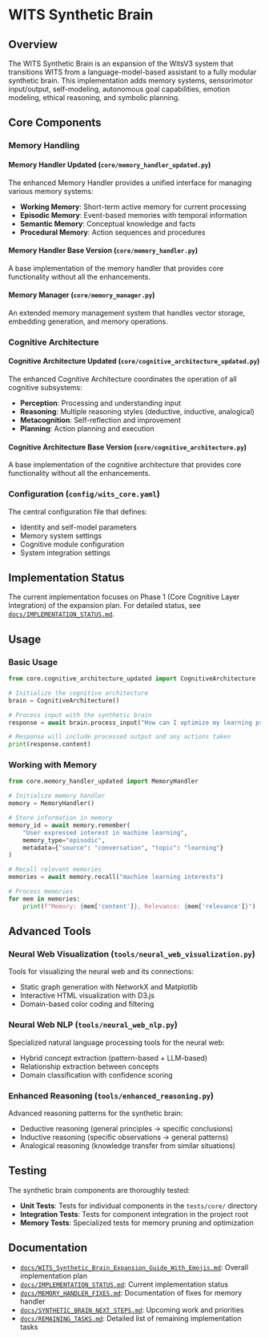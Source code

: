 # WITS Synthetic Brain

## Overview

The WITS Synthetic Brain is an expansion of the WitsV3 system that transitions WITS from a language-model-based assistant to a fully modular synthetic brain. This implementation adds memory systems, sensorimotor input/output, self-modeling, autonomous goal capabilities, emotion modeling, ethical reasoning, and symbolic planning.

## Core Components

### Memory Handling

#### Memory Handler Updated (`core/memory_handler_updated.py`)
The enhanced Memory Handler provides a unified interface for managing various memory systems:
- **Working Memory**: Short-term active memory for current processing
- **Episodic Memory**: Event-based memories with temporal information
- **Semantic Memory**: Conceptual knowledge and facts
- **Procedural Memory**: Action sequences and procedures

#### Memory Handler Base Version (`core/memory_handler.py`)
A base implementation of the memory handler that provides core functionality without all the enhancements.

#### Memory Manager (`core/memory_manager.py`)
An extended memory management system that handles vector storage, embedding generation, and memory operations.

### Cognitive Architecture 

#### Cognitive Architecture Updated (`core/cognitive_architecture_updated.py`)
The enhanced Cognitive Architecture coordinates the operation of all cognitive subsystems:
- **Perception**: Processing and understanding input
- **Reasoning**: Multiple reasoning styles (deductive, inductive, analogical)
- **Metacognition**: Self-reflection and improvement
- **Planning**: Action planning and execution

#### Cognitive Architecture Base Version (`core/cognitive_architecture.py`)
A base implementation of the cognitive architecture that provides core functionality without all the enhancements.

### Configuration (`config/wits_core.yaml`)

The central configuration file that defines:
- Identity and self-model parameters
- Memory system settings
- Cognitive module configuration
- System integration settings

## Implementation Status

The current implementation focuses on Phase 1 (Core Cognitive Layer Integration) of the expansion plan. For detailed status, see [`docs/IMPLEMENTATION_STATUS.md`](docs/IMPLEMENTATION_STATUS.md).

## Usage

### Basic Usage

```python
from core.cognitive_architecture_updated import CognitiveArchitecture

# Initialize the cognitive architecture
brain = CognitiveArchitecture()

# Process input with the synthetic brain
response = await brain.process_input("How can I optimize my learning process?")

# Response will include processed output and any actions taken
print(response.content)
```

### Working with Memory

```python
from core.memory_handler_updated import MemoryHandler

# Initialize memory handler
memory = MemoryHandler()

# Store information in memory
memory_id = await memory.remember(
    "User expressed interest in machine learning",
    memory_type="episodic",
    metadata={"source": "conversation", "topic": "learning"}
)

# Recall relevant memories
memories = await memory.recall("machine learning interests")

# Process memories
for mem in memories:
    print(f"Memory: {mem['content']}, Relevance: {mem['relevance']}")
```

## Advanced Tools

### Neural Web Visualization (`tools/neural_web_visualization.py`)

Tools for visualizing the neural web and its connections:
- Static graph generation with NetworkX and Matplotlib
- Interactive HTML visualization with D3.js
- Domain-based color coding and filtering

### Neural Web NLP (`tools/neural_web_nlp.py`)

Specialized natural language processing tools for the neural web:
- Hybrid concept extraction (pattern-based + LLM-based)
- Relationship extraction between concepts
- Domain classification with confidence scoring

### Enhanced Reasoning (`tools/enhanced_reasoning.py`)

Advanced reasoning patterns for the synthetic brain:
- Deductive reasoning (general principles → specific conclusions)
- Inductive reasoning (specific observations → general patterns)
- Analogical reasoning (knowledge transfer from similar situations)

## Testing

The synthetic brain components are thoroughly tested:
- **Unit Tests**: Tests for individual components in the `tests/core/` directory
- **Integration Tests**: Tests for component integration in the project root
- **Memory Tests**: Specialized tests for memory pruning and optimization

## Documentation

- [`docs/WITS_Synthetic_Brain_Expansion_Guide_With_Emojis.md`](docs/WITS_Synthetic_Brain_Expansion_Guide_With_Emojis.md): Overall implementation plan
- [`docs/IMPLEMENTATION_STATUS.md`](docs/IMPLEMENTATION_STATUS.md): Current implementation status
- [`docs/MEMORY_HANDLER_FIXES.md`](docs/MEMORY_HANDLER_FIXES.md): Documentation of fixes for memory handler
- [`docs/SYNTHETIC_BRAIN_NEXT_STEPS.md`](docs/SYNTHETIC_BRAIN_NEXT_STEPS.md): Upcoming work and priorities
- [`docs/REMAINING_TASKS.md`](docs/REMAINING_TASKS.md): Detailed list of remaining implementation tasks
